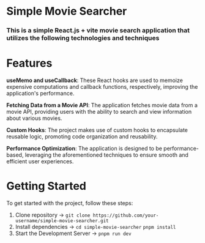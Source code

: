 # Simple Movie Searcher

### This is a simple React.js + vite movie search application that utilizes the following technologies and techniques


# Features

**useMemo and useCallback**: These React hooks are used to memoize expensive computations and callback functions, respectively, improving the application's performance.

**Fetching Data from a Movie API**: The application fetches movie data from a movie API, providing users with the ability to search and view information about various movies.

**Custom Hooks**: The project makes use of custom hooks to encapsulate reusable logic, promoting code organization and reusability.

**Performance Optimization**: The application is designed to be performance-based, leveraging the aforementioned techniques to ensure smooth and efficient user experiences.

# Getting Started

To get started with the project, follow these steps:

1. Clone repository -> `git clone https://github.com/your-username/simple-movie-searcher.git`
2. Install dependencies -> `cd simple-movie-searcher` `pnpm install`
3. Start the Development Server -> `pnpm run dev`
